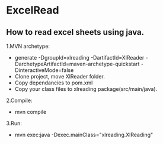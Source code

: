 # ExcelRead
How to read excel sheets using java.
----------------------------
1.MVN archetype:
- generate -DgroupId=xlreading -DartifactId=XlReader -DarchetypeArtifactId=maven-archetype-quickstart -DinteractiveMode=false
- Clone project, move XlReader folder.
- Copy dependancies to pom.xml 
- Copy your class files to xlreading package(src/main/java).

2.Compile:
- mvn compile

3.Run:
- mvn exec:java -Dexec.mainClass="xlreading.XlReading" 
